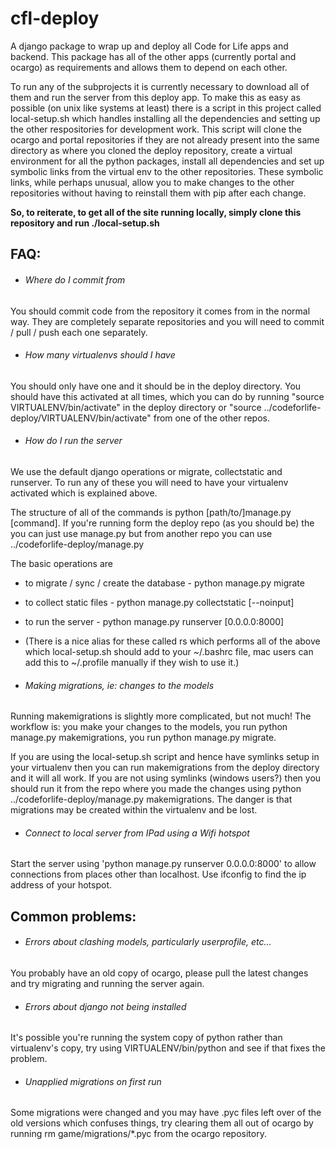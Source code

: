 # cfl-deploy

A django package to wrap up and deploy all Code for Life apps and backend. This package has all of the other apps (currently portal and ocargo) as requirements and allows them to depend on each other.

To run any of the subprojects it is currently necessary to download all of them and run the server from this deploy app. To make this as easy as possible (on unix like systems at least) there is a script in this project called local-setup.sh which handles installing all the dependencies and setting up the other respositories for development work. This script will clone the ocargo and portal repositories if they are not already present into the same directory as where you cloned the deploy repository, create a virtual environment for all the python packages, install all dependencies and set up symbolic links from the virtual env to the other repositories. These symbolic links, while perhaps unusual, allow you to make changes to the other repositories without having to reinstall them with pip after each change.

**So, to reiterate, to get all of the site running locally, simply clone this repository and run ./local-setup.sh**

## FAQ:
- ###### Where do I commit from
You should commit code from the repository it comes from in the normal way. They are completely separate repositories and you will need to commit / pull / push each one separately.

- ###### How many virtualenvs should I have
You should only have one and it should be in the deploy directory. You should have this activated at all times, which you can do by running "source VIRTUALENV/bin/activate" in the deploy directory or "source ../codeforlife-deploy/VIRTUALENV/bin/activate" from one of the other repos.

- ###### How do I run the server
We use the default django operations or migrate, collectstatic and runserver. To run any of these you will need to have your virtualenv activated which is explained above.

The structure of all of the commands is python [path/to/]manage.py [command]. If you're running form the deploy repo (as you should be) the you can just use manage.py but from another repo you can use ../codeforlife-deploy/manage.py

The basic operations are
  - to migrate / sync / create the database      - python manage.py migrate
  - to collect static files                      - python manage.py collectstatic [--noinput]
  - to run the server                            - python manage.py runserver [0.0.0.0:8000]
  - (There is a nice alias for these called rs which performs all of the above which local-setup.sh should add to your ~/.bashrc file, mac users can add this to ~/.profile manually if they wish to use it.)

- ###### Making migrations, ie: changes to the models
Running makemigrations is slightly more complicated, but not much! The workflow is: you make your changes to the models, you run python manage.py makemigrations, you run python manage.py migrate.

If you are using the local-setup.sh script and hence have symlinks setup in your virtualenv then you can run makemigrations from the deploy directory and it will all work. If you are not using symlinks (windows users?) then you should run it from the repo where you made the changes using python ../codeforlife-deploy/manage.py makemigrations. The danger is that migrations may be created within the virtualenv and be lost.

- ###### Connect to local server from IPad using a Wifi hotspot
Start the server using 'python manage.py runserver 0.0.0.0:8000' to allow connections from places other than localhost. Use ifconfig to find the ip address of your hotspot.

## Common problems:
- ###### Errors about clashing models, particularly userprofile, etc...
You probably have an old copy of ocargo, please pull the latest changes and try migrating and running the server again.

- ###### Errors about django not being installed
It's possible you're running the system copy of python rather than virtualenv's copy, try using VIRTUALENV/bin/python and see if that fixes the problem.

- ###### Unapplied migrations on first run
Some migrations were changed and you may have .pyc files left over of the old versions which confuses things, try clearing them all out of ocargo by running rm game/migrations/*.pyc from the ocargo repository.
